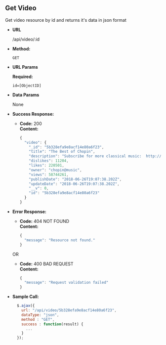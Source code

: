 **Get Video**
----
  Get video resource by id and returns it's data in json format

* **URL**

  /api/video/:id

* **Method:**

  `GET`
  
*  **URL Params**

   **Required:**
 
   `id=[ObjectID]`

* **Data Params**

  None

* **Success Response:**

  * **Code:** 200 <br />
    **Content:** 

    ```javascript 
    {
      "video": {
        "_id": "5b328efa9e8acf14e80a6f23",
        "title": "The Best of Chopin",
        "description": "Subscribe for more classical music:  http://bit.ly/YouTubeHalidonMusic",
        "dislikes": 11204,
        "likes": 220501,
        "owner": "chopin@music",
        "views": 58744261,
        "publishDate": "2018-06-26T19:07:38.202Z",
        "updateDate": "2018-06-26T19:07:38.202Z",
        "__v": 0,
        "id": "5b328efa9e8acf14e80a6f23"
      } 
    }
    ```
 
* **Error Response:**

  * **Code:** 404 NOT FOUND <br />
    **Content:** 

    ```javascript
    {
      "message": "Resource not found."
    }
    ```

  OR

  * **Code:** 400 BAD REQUEST <br />
    **Content:** 
    
    ```javascript
    {
      "message": "Request validation failed"
    }
    ```

* **Sample Call:**

  ```javascript
    $.ajax({
      url: "/api/video/5b328efa9e8acf14e80a6f23",
      dataType: "json",
      method : "GET",
      success : function(result) {
        ...
      }
    });
  ```

